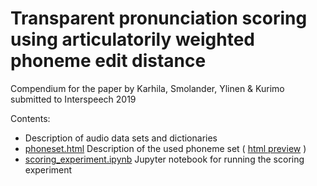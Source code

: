 # Transparent pronunciation scoring using articulatorily weighted phoneme edit distance

Compendium for the paper by Karhila, Smolander, Ylinen &amp; Kurimo submitted to Interspeech 2019

Contents:
- Description of audio data sets and dictionaries
- [phoneset.html](https://github.com/aalto-speech/interspeech2019_karhila_et_al/blob/master/phoneset.html) Description of the used phoneme set ( [html preview](https://htmlpreview.github.io/?https://github.com/aalto-speech/interspeech2019_karhila_et_al/blob/master/phoneset.html) )
- [scoring_experiment.ipynb](https://github.com/aalto-speech/interspeech2019_karhila_et_al/blob/master/scoring_experiment.ipynb) Jupyter notebook for running the scoring experiment
